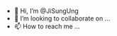 - 👋 Hi, I’m @JiSungUng
- 💞️ I’m looking to collaborate on ...
- 📫 How to reach me ...

<!---
JiSungUng/JiSungUng is a ✨ special ✨ repository because its `README.md` (this file) appears on your GitHub profile.
You can click the Preview link to take a look at your changes.
--->
